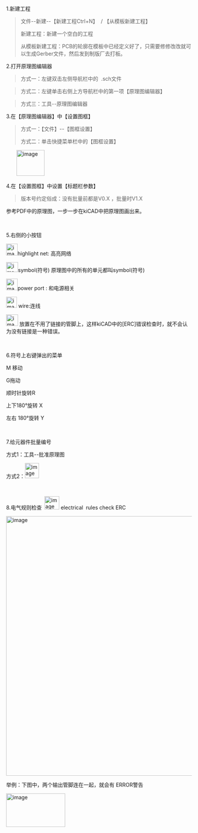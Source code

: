 <p>1.新建工程</p><blockquote><p>文件--新建--【新建工程Ctrl+N】&nbsp; / 【从模板新建工程】</p><p>新建工程：新建一个空白的工程</p><p>从模板新建工程：PCB的轮廓在模板中已经定义好了，只需要修修改改就可以生成Gerber文件，然后发到制版厂去打板。</p></blockquote><p>2.打开原理图编辑器</p><blockquote><p>方式一：左键双击左侧导航栏中的&nbsp; .sch文件</p></blockquote><blockquote><p>方式二：左键单击右侧上方导航栏中的第一项【原理图编辑器】</p></blockquote><blockquote><p>方式三：工具--原理图编辑器</p></blockquote><p>3.在【原理图编辑器】中【设置图框】</p><blockquote><p>方式一：【文件】--【图框设置】</p><p>方式二：单击快捷菜单栏中的【图框设置】</p></blockquote><p>&nbsp;&nbsp;&nbsp;&nbsp;&nbsp;&nbsp; <a href="https://img2020.cnblogs.com/blog/601779/202010/601779-20201017100948825-9214928.png"><img width="76" height="70" title="image" style="display: inline; background-image: none;" alt="image" src="https://img2020.cnblogs.com/blog/601779/202010/601779-20201017100949278-1341791278.png" border="0"></a></p><p>4.在【设置图框】中设置【标题栏参数】</p><blockquote><p>版本号约定俗成：没有批量前都是V0.X ，批量时V1.X</p></blockquote><p>参考PDF中的原理图，一步一步在kiCAD中把原理图画出来。</p><p><br></p><p>5.右侧的小按钮</p><p><a href="https://img2020.cnblogs.com/blog/601779/202010/601779-20201017103716284-19352025.png"><img width="31" height="32" title="image" style="margin: 0px; display: inline; background-image: none;" alt="image" src="https://img2020.cnblogs.com/blog/601779/202010/601779-20201017103716704-796210491.png" border="0"></a>highlight net: 高亮网络</p><p><a href="https://img2020.cnblogs.com/blog/601779/202010/601779-20201017103717216-150141694.png"><img width="32" height="27" title="image" style="display: inline; background-image: none;" alt="image" src="https://img2020.cnblogs.com/blog/601779/202010/601779-20201017103717557-1425837144.png" border="0"></a>symbol(符号) 原理图中的所有的单元都叫symbol(符号)</p><p><a href="https://img2020.cnblogs.com/blog/601779/202010/601779-20201017103717954-154721894.png"><img width="31" height="31" title="image" style="display: inline; background-image: none;" alt="image" src="https://img2020.cnblogs.com/blog/601779/202010/601779-20201017103718306-940441084.png" border="0"></a>power port : 和电源相关</p><p><a href="https://img2020.cnblogs.com/blog/601779/202010/601779-20201017103718589-2138777254.png"><img width="29" height="30" title="image" style="margin: 0px; display: inline; background-image: none;" alt="image" src="https://img2020.cnblogs.com/blog/601779/202010/601779-20201017103718864-1358581646.png" border="0"></a> wire:连线</p><p><a href="https://img2020.cnblogs.com/blog/601779/202010/601779-20201017103719197-324842310.png"><img width="32" height="31" title="image" style="margin: 0px; display: inline; background-image: none;" alt="image" src="https://img2020.cnblogs.com/blog/601779/202010/601779-20201017103719542-358909272.png" border="0"></a> 放置在不用了链接的管脚上，这样kiCAD中的[ERC]错误检查时，就不会认为没有链接是一种错误。</p><p><br></p><p>6.符号上右键弹出的菜单</p><p>M 移动</p><p>G拖动</p><p>顺时针旋转R</p><p>上下180°旋转 X</p><p>左右 180°旋转 Y</p><p><br></p><p>7.给元器件批量编号</p><p>方式1：工具--批准原理图</p><p>方式2：<a href="https://img2020.cnblogs.com/blog/601779/202010/601779-20201017112444404-1705270761.png"><img width="38" height="41" title="image" style="margin: 0px; display: inline; background-image: none;" alt="image" src="https://img2020.cnblogs.com/blog/601779/202010/601779-20201017112444772-1172659383.png" border="0"></a></p><p><br></p><p>8.电气规则检查&nbsp; <a href="https://img2020.cnblogs.com/blog/601779/202010/601779-20201017113024937-1803516716.png"><img width="40" height="36" title="image" style="margin: 0px; display: inline; background-image: none;" alt="image" src="https://img2020.cnblogs.com/blog/601779/202010/601779-20201017113025220-1031232785.png" border="0"></a> electrical&nbsp; rules check ERC</p><p><a href="https://img2020.cnblogs.com/blog/601779/202010/601779-20201017113025538-2004992392.png"><img width="545" height="704" title="image" style="display: inline; background-image: none;" alt="image" src="https://img2020.cnblogs.com/blog/601779/202010/601779-20201017113026164-1421247853.png" border="0"></a></p><p>举例：下图中，两个输出管脚连在一起，就会有 ERROR警告</p><p><a href="https://img2020.cnblogs.com/blog/601779/202010/601779-20201017113026563-913912411.png"><img width="160" height="91" title="image" style="margin: 0px; display: inline; background-image: none;" alt="image" src="https://img2020.cnblogs.com/blog/601779/202010/601779-20201017113026858-1826942091.png" border="0"></a></p>